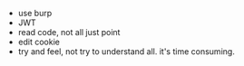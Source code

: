 - use burp
- JWT
- read code, not all just point
- edit cookie
- try and feel, not try to understand all. it's time consuming.